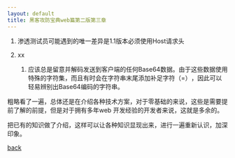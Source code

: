 ```yaml
---
layout: default
title: 黑客攻防宝典web篇第二版第三章
---
```


1. 渗透测试员可能遇到的唯一差异是1.1版本必须使用Host请求头

2. xx
	1. 应该总是留意并解码发送到客户端的任何Base64数据。由于这些数据使用特殊的字符集，而且有时会在字符串末尾添加补足字符（=）​，因此可以轻易辨别出Base64编码的字符串。

粗略看了一遍，总体还是在介绍各种技术方案，对于零基础的来说，这些是需要提前了解的前提，但是对于拥有多年web 开发经验的开发者来说，这就是多余的。

把已有的知识做了介绍，这样可以让各种知识显现出来，进行一遍重新认识，加深印象。

[back](./)  

